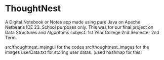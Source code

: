 # ThoughtNest
A Digital Notebook or Notes app made using pure Java on Apache Netbeans IDE 23.
School purposes only.
This was for our final project on Data Structures and Algorithms subject. 1st Year College 2nd Semester 2nd Term.

src/thoughtnest_maingui for the codes
src/thoughtnest_images for the images
userData.txt for storing user datas. (used hashmap for this)
